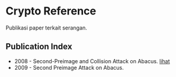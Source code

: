 # Crypto Reference

Publikasi paper terkait serangan.

## Publication Index

* 2008 - Second-Preimage and Collision Attack on Abacus. [lihat](2008.wilson.pdf)
* 2009 - Second Preimage Attack on Abacus. 